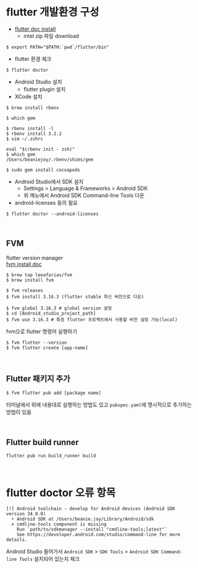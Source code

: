 # flutter 개발환경 구성

- [flutter doc install](https://docs.flutter.dev/get-started/install)
  - intel zip 파일 download
```shell
$ export PATH="$PATH:`pwd`/flutter/bin"
```

- flutter 환경 체크

```shell
$ flutter doctor
```

- Android Studio 설치
  - flutter plugin 설치
- XCode 설치

```shell
$ brew install rbenv

$ which gem

$ rbenv install -l
$ rbenv install 3.2.2
$ vim ~/.zshrc

eval "$(rbenv init - zsh)"
$ which gem
/Users/beaniejoy/.rbenv/shims/gem

$ sudo gem install cocoapods
```

- Android Studio에서 SDK 설치
  - Settings > Language & Frameworks > Android SDK
  - 위 메뉴에서 Android SDK Command-line Tools 다운
- android-licenses 동의 필요

```shell
$ flutter doctor --android-licenses
```

<br>

## FVM

flutter version manager  
[fvm install doc](https://fvm.app/docs/getting_started/installation)

```shell
$ brew tap leoafarias/fvm
$ brew install fvm

$ fvm releases
$ fvm install 3.16.3 (flutter stable 최신 버전으로 다운)

$ fvm global 3.16.3 # global version 설정
$ cd [Android_studio_project_path]
$ fvm use 3.16.3 # 특정 flutter 프로젝트에서 사용할 버전 설정 가능(local)
```
fvm으로 flutter 명령어 실행하기

```shell
$ fvm flutter --version
$ fvm flutter create [app-name]
```

<br>

## Flutter 패키지 추가

```shell
$ fvm flutter pub add [package name]
```
터미널에서 위에 내용대로 실행하는 방법도 있고 `pubspec.yaml`에 명시적으로 추가하는 방법이 있음

<br>

## Flutter build runner

```shell
flutter pub run build_runner build
```

<br>

# flutter doctor 오류 항목

```
[!] Android toolchain - develop for Android devices (Android SDK version 34.0.0)
  • Android SDK at /Users/beanie.joy/Library/Android/sdk
  ✗ cmdline-tools component is missing
    Run `path/to/sdkmanager --install "cmdline-tools;latest"`
    See https://developer.android.com/studio/command-line for more details.
```
Android Studio 들어가서 `Android SDK` > `SDK Tools` > `Android SDK Command-line Tools` 설치되어 있는지 체크